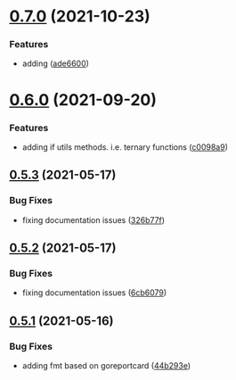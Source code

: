 # [0.7.0](https://github.com/cmaurer/go-lo/compare/v0.6.0...v0.7.0) (2021-10-23)


### Features

* adding ([ade6600](https://github.com/cmaurer/go-lo/commit/ade660011b06f594bb83f95d3118f594716c8289))



# [0.6.0](https://github.com/cmaurer/go-lo/compare/v0.5.3...v0.6.0) (2021-09-20)


### Features

* adding if utils methods.  i.e. ternary functions ([c0098a9](https://github.com/cmaurer/go-lo/commit/c0098a98f1b58c589c86f34b7522132271c49537))



## [0.5.3](https://github.com/cmaurer/go-lo/compare/v0.5.2...v0.5.3) (2021-05-17)


### Bug Fixes

* fixing documentation issues ([326b77f](https://github.com/cmaurer/go-lo/commit/326b77ff93a6d31c473782f56a47d0aa8fe90d65))



## [0.5.2](https://github.com/cmaurer/go-lo/compare/v0.5.1...v0.5.2) (2021-05-17)


### Bug Fixes

* fixing documentation issues ([6cb6079](https://github.com/cmaurer/go-lo/commit/6cb6079d1c0adea0efcc6621d2e029bfd35b2af8))



## [0.5.1](https://github.com/cmaurer/go-lo/compare/v0.5.0...v0.5.1) (2021-05-16)


### Bug Fixes

* adding fmt based on goreportcard ([44b293e](https://github.com/cmaurer/go-lo/commit/44b293e13b62fcba9da24c3453fb050d61987993))



